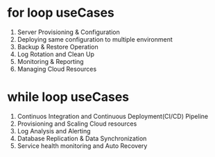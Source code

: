 # for loop useCases
1. Server Provisioning & Configuration
2. Deploying same configuration to multiple environment
3. Backup & Restore Operation
4. Log Rotation and Clean Up
5. Monitoring & Reporting
6. Managing Cloud Resources

# while loop useCases
1. Continuos Integration and Continuous Deployment(CI/CD) Pipeline
2. Provisioning and Scaling Cloud resources
3. Log Analysis and Alerting
4. Database Replication & Data Synchronization
5. Service health monitoring and Auto Recovery
